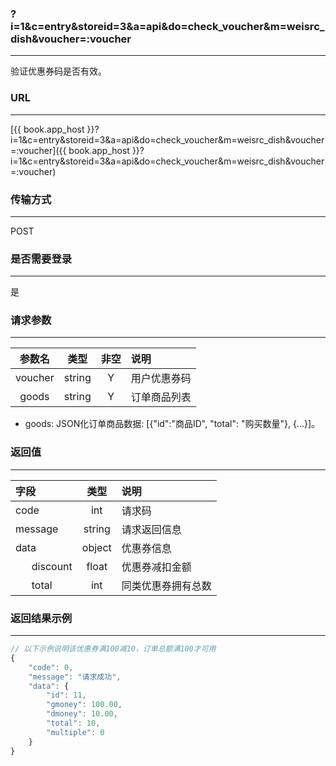 ### ?i=1&c=entry&storeid=3&a=api&do=check_voucher&m=weisrc_dish&voucher=:voucher

---

验证优惠券码是否有效。

### URL

---

[{{ book.app_host }}?i=1&c=entry&storeid=3&a=api&do=check_voucher&m=weisrc_dish&voucher=:voucher]({{ book.app_host }}?i=1&c=entry&storeid=3&a=api&do=check_voucher&m=weisrc_dish&voucher=:voucher)

### 传输方式

---

POST

### 是否需要登录

---

是


### 请求参数

---

| 参数名 | 类型 | 非空 | 说明 |
| :---: | :---: | :---: | :--- |
| voucher | string | Y | 用户优惠券码 |
| goods | string | Y | 订单商品列表 |

- goods: JSON化订单商品数据: [{"id":"商品ID", "total": "购买数量"}, {...}]。


### 返回值

---

| 字段 | 类型 | 说明 |
| :--- | :---: | :--- |
| code | int | 请求码 |
| message | string | 请求返回信息 |
| data  | object | 优惠券信息 |
|&nbsp;&nbsp;&nbsp;&nbsp;&nbsp;&nbsp;discount | float | 优惠券减扣金额 |
|&nbsp;&nbsp;&nbsp;&nbsp;&nbsp;&nbsp;total | int | 同类优惠券拥有总数 |


### 返回结果示例

---

``` js
// 以下示例说明该优惠券满100减10，订单总额满100才可用
{
    "code": 0,
    "message": "请求成功",
    "data": {
        "id": 11,
        "gmoney": 100.00,
        "dmoney": 10.00,
        "total": 10,
        "multiple": 0
    }
}
```
